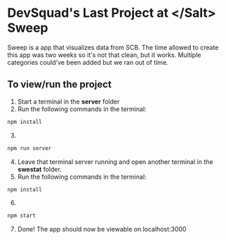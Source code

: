 # DevSquad's Last Project at \</Salt\> Sweep 

Sweep is a app that visualizes data from SCB. The time allowed to create this app was two weeks so it's not that clean, but it works. Multiple categories could've been added but we ran out of time.

## To view/run the project

1. Start a terminal in the **server** folder
2. Run the following commands in the terminal:
```bash
npm install
```
3. 
```bash
npm run server
```
4. Leave that terminal server running and open another terminal in the **swestat** folder.
5. Run the following commands in the terminal:
```bash
npm install
```
6. 
```bash
npm start
```
7. Done! The app should now be viewable on localhost:3000
